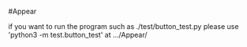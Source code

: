 #Appear

if you want to run the program such as ./test/button_test.py
please use 'python3 -m test.button_test' at .../Appear/

